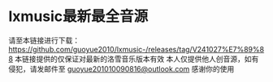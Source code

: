 # lxmusic最新最全音源
请至本链接进行下载：
https://github.com/guoyue2010/lxmusic-/releases/tag/V241027%E7%89%88
本链接提供的仅保证对最新的洛雪音乐版本有效
本人仅提供他人创音源，如有侵犯，请发邮件至
guoyue201010090816@outlook.com
感谢你的使用

